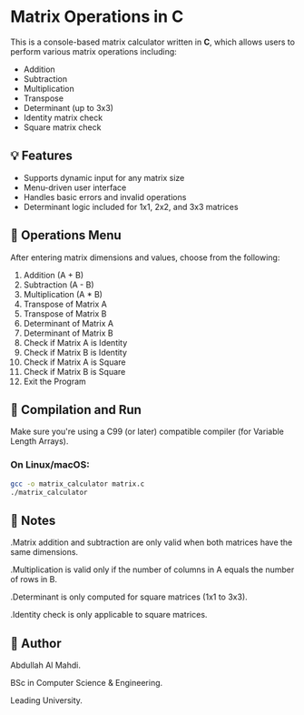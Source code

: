 # Matrix Operations in C

This is a console-based matrix calculator written in **C**, which allows users to perform various matrix operations including:

- Addition
- Subtraction
- Multiplication
- Transpose
- Determinant (up to 3x3)
- Identity matrix check
- Square matrix check

## 💡 Features

- Supports dynamic input for any matrix size
- Menu-driven user interface
- Handles basic errors and invalid operations
- Determinant logic included for 1x1, 2x2, and 3x3 matrices

## 🧮 Operations Menu

After entering matrix dimensions and values, choose from the following:

1. Addition (A + B)  
2. Subtraction (A - B)  
3. Multiplication (A * B)  
4. Transpose of Matrix A  
5. Transpose of Matrix B  
6. Determinant of Matrix A  
7. Determinant of Matrix B  
8. Check if Matrix A is Identity  
9. Check if Matrix B is Identity  
10. Check if Matrix A is Square  
11. Check if Matrix B is Square  
12. Exit the Program  

## 🔧 Compilation and Run

Make sure you're using a C99 (or later) compatible compiler (for Variable Length Arrays).

### On Linux/macOS:
```bash
gcc -o matrix_calculator matrix.c
./matrix_calculator
```

## 📌 Notes
.Matrix addition and subtraction are only valid when both matrices have the same dimensions.

.Multiplication is valid only if the number of columns in A equals the number of rows in B.

.Determinant is only computed for square matrices (1x1 to 3x3).

.Identity check is only applicable to square matrices.

## 🙋 Author
Abdullah Al Mahdi.

BSc in Computer Science & Engineering.

Leading University.



